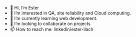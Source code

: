- 👋 Hi, I’m Ester
- 👀 I’m interested in QA, site reliability and Cloud computing.
- 🌱 I’m currently learning web development.
- 💞️ I’m looking to collaborate on projects
- 📫 How to reach me: linkedin/ester-llach

<!---
Ellbcn/Ellbcn is a ✨ special ✨ repository because its `README.md` (this file) appears on your GitHub profile.
You can click the Preview link to take a look at your changes.
--->
